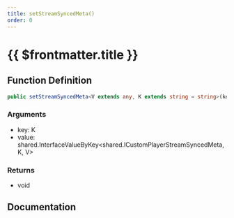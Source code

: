 ```yaml
---
title: setStreamSyncedMeta()
order: 0
---
```


# {{ $frontmatter.title }}

## Function Definition

```ts
public setStreamSyncedMeta<V extends any, K extends string = string>(key: K, value: shared.InterfaceValueByKey<shared.ICustomPlayerStreamSyncedMeta, K, V>): void;
```

### Arguments

* key: K
* value: shared.InterfaceValueByKey\<shared.ICustomPlayerStreamSyncedMeta, K, V\>

### Returns

* void

## Documentation

<!--@include: ./parts/setStreamSyncedMeta.md-->
